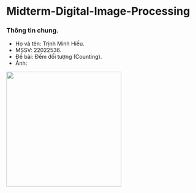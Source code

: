 # Midterm-Digital-Image-Processing
### Thông tin chung.
- Họ và tên: Trịnh Minh Hiếu.
- MSSV: 22022536.
- Đề bài: Đếm đối tượng (Counting).
- Ảnh:
<img src="https://github.com/user-attachments/assets/45d9cebf-f57d-44ec-bdf7-f8776ac87142" width="300">

